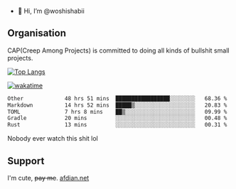 - 👋 Hi, I’m @woshishabii

## Organisation

CAP(Creep Among Projects) is committed to doing all kinds of bullshit small projects.

[![Top Langs](https://github-readme-stats.vercel.app/api/top-langs/?username=woshishabii&layout=compact)](https://github.com/anuraghazra/github-readme-stats)

[![wakatime](https://wakatime.com/badge/user/34d02784-acc1-4a16-82d7-33fdb53c4ed6.svg)](https://wakatime.com/@34d02784-acc1-4a16-82d7-33fdb53c4ed6)


<!--START_SECTION:waka-->

```txt
Other             48 hrs 51 mins  █████████████████░░░░░░░░   68.36 %
Markdown          14 hrs 52 mins  █████▒░░░░░░░░░░░░░░░░░░░   20.83 %
TOML              7 hrs 8 mins    ██▒░░░░░░░░░░░░░░░░░░░░░░   09.99 %
Gradle            20 mins         ░░░░░░░░░░░░░░░░░░░░░░░░░   00.48 %
Rust              13 mins         ░░░░░░░░░░░░░░░░░░░░░░░░░   00.31 %
```

<!--END_SECTION:waka-->

Nobody ever watch this shit lol

## Support
I'm cute, ~~pay me~~.
[afdian.net](https://afdian.com/a/woshishabi)

<!---
woshishabii/woshishabii is a ✨ special ✨ repository because its `README.md` (this file) appears on your GitHub profile.
You can click the Preview link to take a look at your changes.
--->
